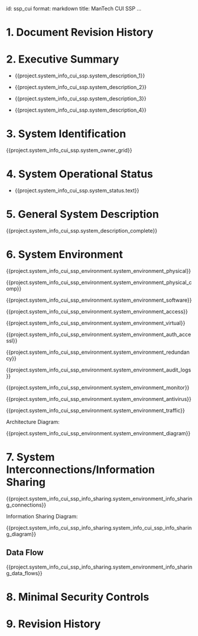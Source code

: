 id: ssp_cui
format: markdown
title: ManTech CUI SSP
...

# 1. Document Revision History


# 2. Executive Summary

* {{project.system_info_cui_ssp.system_description_1}}

* {{project.system_info_cui_ssp.system_description_2}}

* {{project.system_info_cui_ssp.system_description_3}}

* {{project.system_info_cui_ssp.system_description_4}}


# 3. System Identification

{{project.system_info_cui_ssp.system_owner_grid}}


# 4. System Operational Status

* {{project.system_info_cui_ssp.system_status.text}}


# 5. General System Description

{{project.system_info_cui_ssp.system_description_complete}}

# 6. System Environment

{{project.system_info_cui_ssp_environment.system_environment_physical}}

{{project.system_info_cui_ssp_environment.system_environment_physical_comp}}

{{project.system_info_cui_ssp_environment.system_environment_software}}

{{project.system_info_cui_ssp_environment.system_environment_access}}

{{project.system_info_cui_ssp_environment.system_environment_virtual}}

{{project.system_info_cui_ssp_environment.system_environment_auth_accessl}}

{{project.system_info_cui_ssp_environment.system_environment_redundancy}}

{{project.system_info_cui_ssp_environment.system_environment_audit_logs}}

{{project.system_info_cui_ssp_environment.system_environment_monitor}}

{{project.system_info_cui_ssp_environment.system_environment_antivirus}}

{{project.system_info_cui_ssp_environment.system_environment_traffic}}

Architecture Diagram:

{{project.system_info_cui_ssp_environment.system_environment_diagram}}


# 7. System Interconnections/Information Sharing

{{project.system_info_cui_ssp_info_sharing.system_environment_info_sharing_connections}}

Information Sharing Diagram:

{{project.system_info_cui_ssp_info_sharing.system_info_cui_ssp_info_sharing_diagram}}


## Data Flow

{{project.system_info_cui_ssp_info_sharing.system_environment_info_sharing_data_flows}}

# 8. Minimal Security Controls

# 9. Revision History


